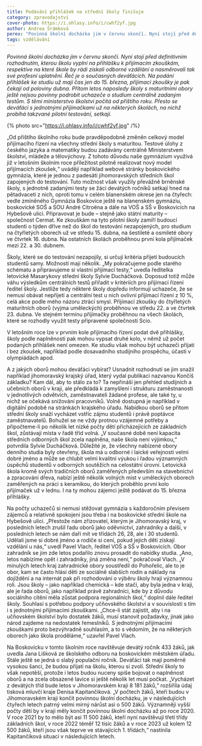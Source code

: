 ```yaml
---
title: Podávání přihlášek na střední školy finišuje
category: zpravodajství
cover-photo: https://i.ohlasy.info/i/cwhf2yf.jpg
author: Andrea Šrámková
perex: "Povinná školní docházka jim v červnu skončí. Nyní stojí před definitivním rozhodnutím, kterou školu vyplní na přihlášku k přijímacím zkouškám, respektive na které škole by rádi získali odborné vzdělání a nasměrovali tak své profesní uplatnění. Řeč je o současných deváťácích."
tags: vzdělávání
---
```


*Povinná školní docházka jim v červnu skončí. Nyní stojí před definitivním rozhodnutím, kterou školu vyplní na přihlášku k přijímacím zkouškám, respektive na které škole by rádi získali odborné vzdělání a nasměrovali tak své profesní uplatnění. Řeč je o současných deváťácích. Na podání přihlášek ke studiu už mají čas jen do 15. března, přijímací zkoušky je pak čekají od poloviny dubna. Přitom letos naposledy školy s maturitními obory ještě nejsou povinny podrobit uchazeče o studium centrálně zadaným testům. S těmi ministerstvo školství počítá od příštího roku. Přesto se deváťáci s jednotnými přijímačkami už na některých školách, na nichž probíhá takzvané pilotní testování, setkají.*

{% photo src="https://i.ohlasy.info/i/cwhf2yf.jpg" /%}

„Od příštího školního roku bude pravděpodobně změněn celkový model přijímacího řízení na všechny střední školy s maturitou. Testové úlohy z českého jazyka a matematiky budou zadávány centrálně Ministerstvem školství, mládeže a tělovýchovy. Z tohoto důvodu naše gymnázium využívá již v letošním školním roce příležitost pilotně realizovat nový model přijímacích zkoušek,“ uvádějí například webové stránky boskovického gymnázia, které je jednou z padesáti jihomoravských středních škol zapojených do testování. Tuto možnost však využily převážně brněnské školy, s jednotně zadanými testy se žáci devátých ročníků setkají hned na pětadvaceti z nich, oproti tomu v celém blanenském okrese jen na čtyřech: vedle zmíněného Gymnázia Boskovice ještě na blanenském gymnáziu, boskovické SOŠ a SOU André Citroëna a dále na VOŠ a SŠ v Boskovicích na Hybešově ulici. Připravovat je bude – stejně jako státní maturity – společnost Cermat. Ke zkouškám na tyto pilotní školy zamíří budoucí studenti o týden dříve než do škol do testování nezapojených, pro studium na čtyřletých oborech už ve středu 15. dubna, na šestileté a osmileté obory ve čtvrtek 16. dubna. Na ostatních školách proběhnou první kola přijímaček mezi 22. a 30. dubnem.

Školy, které se do testování nezapojily, si určují kritéria přijetí budoucích studentů samy. Možností mají několik. „My pokračujeme podle starého schématu a připravujeme si vlastní přijímací testy,“ uvedla ředitelka letovické Masarykovy střední školy Sylvie Ducháčková. Doposud totiž může váhu výsledkům centrálních testů přiřadit v kritériích pro přijímací řízení ředitel školy.  Jestliže tedy některé školy dopředu informují uchazeče, že se nemusí obávat nepřijetí a centrální test u nich ovlivní přijímací řízení z 10 %, celá akce podle mého názoru ztrácí smysl. Přijímací zkoušky do čtyřletých maturitních oborů (vyjma uměleckých) proběhnou ve středu 22. a ve čtvrtek 23. dubna. Ve stejném termínu přijímačky proběhnou na všech školách, které se rozhodly využít testy připravené společností Scio.

V letošním roce lze v prvním kole přijímacího řízení podat dvě přihlášky, školy podle naplněnosti pak mohou vypsat druhé kolo, v němž už počet podaných přihlášek není omezen. Ke studiu však mohou být uchazeči přijati i bez zkoušek, například podle dosavadního studijního prospěchu, účasti v olympiádách apod. 

A z jakých oborů mohou deváťáci vybírat? Usnadnit rozhodnutí se jim snažil například jihomoravský krajský úřad, který vydal publikaci nazvanou Končíš základku? Kam dál, aby to stálo za to? Ta nepřináší jen přehled studijních a učebních oborů v kraji, ale předkládá k zamyšlení i strukturu zaměstnanosti v jednotlivých odvětvích, zaměstnavateli žádané profese, ale také ty, u nichž se očekává snižování pracovníků. Volně dostupná je například v digitální podobě na stránkách krajského úřadu. Nabídkou oborů se přitom střední školy snaží vycházet vstříc zájmu studentů i právě poptávce zaměstnavatelů. Bohužel se ne vždy protnou vzájemné potřeby a připočteme-li po několik let nízké počty dětí přicházejících ze základních škol, zůstávají místa v řadě tříd volná. „V současné době není kapacita středních odborných škol zcela naplněna, naše škola není výjimkou,“ potvrdila Sylvie Ducháčková. Důležité je, že všechny nabízené obory denního studia byly otevřeny, škola má u odborné i laické veřejnosti velmi dobré jméno a může se chlubit velmi kvalitní výukou i řadou významných úspěchů studentů v odborných soutěžích na celostátní úrovni. Letovická škola kromě svých tradičních oborů zaměřených především na stavebnictví a zpracování dřeva, nabízí ještě několik volných míst v uměleckých oborech zaměřených na práci s keramikou, do kterých proběhlo první kolo přijímaček už v lednu. I na ty mohou zájemci ještě podávat do 15. března přihlášky.

Na počty uchazečů si nemusí stěžovat gymnázia s každoročním převisem zájemců a relativně spokojeni jsou třeba i na boskovické střední škole na Hybešově ulici. „Přestože nám zřizovatel, kterým je Jihomoravský kraj, v posledních letech zrušil řadu oborů jako oděvnictví, zahradníky a další, v posledních letech se nám daří mít ve třídách 26, 28, ale i 30 studentů. Udělali jsme si dobré jméno a rodiče si cení, pokud jejich děti získají vzdělání u nás,“ uvedl Pavel Vlach, ředitel VOŠ a SŠ v Boskovicích. Obor zahradník se jim zde letos podařilo znovu prosadit do nabídky studia. „Ano, letos nabízíme opět i zahradníky, jiná změna není,“ pokračoval Vlach. „V minulých letech kraj zahradnické obory soustředil do Pohořelic, ale to je obor, kam se často hlásí děti ze sociálně slabších rodin a náklady na dojíždění a na internát pak při rozhodování o výběru školy hrají významnou roli. Jsou školy – jako například chemická – kde stačí, aby byla jedna v kraji, ale je řada oborů, jako například právě zahradníci, kde by z důvodu sociálního cítění měla zůstat podpora regionálních škol,“ doplnil dále ředitel školy. Souhlasí s potřebou podpory učňovského školství a v souvislosti s tím i s jednotnými přijímacími zkouškami. „Chce-li stát zajistit, aby i na učňovském školství bylo dostatek žáků, musí stanovit požadavky, jinak jako národ zajdeme na nedostatek řemeslníků. S jednotnými přijímacími zkouškami proto bezvýhradně souhlasím, a to s vědomím, že na některých oborech jako škola proděláme,“ uzavřel Pavel Vlach.

Na Boskovicku v tomto školním roce navštěvuje devátý ročník 433 žáků, jak uvedla Jana Lišková ze školského odboru na boskovickém městském úřadu. Stále ještě se jedná o slabý populační ročník. Deváťáci tak mají poměrně vysokou šanci, že budou přijati na školu, kterou si zvolí. Střední školy to však nepotěší, protože i letos budou nuceny spíše bojovat o naplněnost oborů a na zcela obsazené lavice si ještě několik let musí počkat. „Vycházet z devátých tříd bude letos v Jihomoravském kraji 8 181 žáků,“ rozšířila údaj tisková mluvčí kraje Denisa Kapitančiková. „V počtech žáků, kteří budou v Jihomoravském kraji končit povinnou školní docházku, je v následujících čtyřech letech patrný velmi mírný nárůst asi o 500 žáků. Významněji vyšší počty dětí by v kraji měly končit povinnou školní docházku až po roce 2020. V roce 2021 by to mělo být asi 11 500 žáků, kteří nyní navštěvují třetí třídy základních škol, v roce 2022 téměř 12 tisíc žáků a v roce 2023 už kolem 12 500 žáků, kteří jsou však teprve ve stávajících 1. třídách,“ nastínila Kapitančiková situaci v následujících letech.
